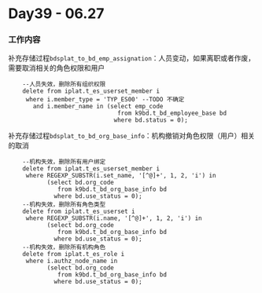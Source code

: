 # Day39 - 06.27

### 工作内容

补充存储过程`bdsplat_to_bd_emp_assignation`：人员变动，如果离职或者作废，需要取消相关的角色权限和用户

```plsql
    --人员失效，删除所有组织权限
    delete from iplat.t_es_userset_member i
     where i.member_type = 'TYP_ES00' --TODO 不确定
       and i.member_name in (select emp_code
                               from k9bd.t_bd_employee_base bd
                              where bd.status = 0);
```

补充存储过程`bdsplat_to_bd_org_base_info`：机构撤销对角色权限（用户）相关的取消

```plsql
    --机构失效，删除所有用户绑定
    delete from iplat.t_es_userset_member i
     where REGEXP_SUBSTR(i.set_name, '[^@]+', 1, 2, 'i') in
           (select bd.org_code
              from k9bd.t_bd_org_base_info bd
             where bd.use_status = 0);
    --机构失效，删除所有角色类型
    delete from iplat.t_es_userset i
     where REGEXP_SUBSTR(i.name, '[^@]+', 1, 2, 'i') in
           (select bd.org_code
              from k9bd.t_bd_org_base_info bd
             where bd.use_status = 0);
    --机构失效，删除所有机构角色
    delete from iplat.t_es_role i
     where i.authz_node_name in
           (select bd.org_code
              from k9bd.t_bd_org_base_info bd
             where bd.use_status = 0);
```

